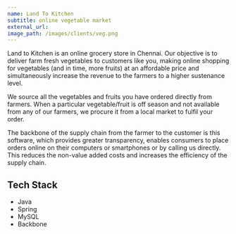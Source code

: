 ```yaml
---
name: Land To Kitchen
subtitle: online vegetable market
external_url: 
image_path: /images/clients/veg.png
---
```


Land to Kitchen is an online grocery store in Chennai. Our objective is to deliver farm fresh vegetables to customers like you, making online shopping for vegetables (and in time, more fruits) at an affordable price and simultaneously increase the revenue to the farmers to a higher sustenance level.

We source all the vegetables and fruits you have ordered directly from farmers. When a particular vegetable/fruit is off season and not available from any of our farmers, we procure it from a local market to fulfil your order.

The backbone of the supply chain from the farmer to the customer is this software, which provides greater transparency, enables consumers to place orders online on their computers or smartphones or by calling us directly. This reduces the non-value added costs and increases the efficiency of the supply chain.

## Tech Stack

* Java 
* Spring 
* MySQL 
* Backbone